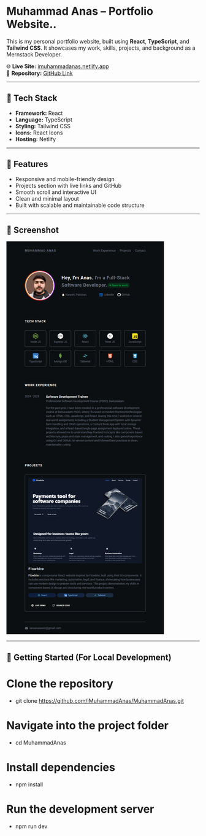 # Muhammad Anas – Portfolio Website..

This is my personal portfolio website, built using **React**, **TypeScript**, and **Tailwind CSS**. It showcases my work, skills, projects, and background as a Mernstack Developer.

🌐 **Live Site:** [imuhammadanas.netlify.app](https://imuhammadanas.netlify.app)  
📁 **Repository:** [GitHub Link](https://github.com/iMuhammadAnas/MuhammadAnas)

---

## 🔧 Tech Stack

- **Framework:** React
- **Language:** TypeScript
- **Styling:** Tailwind CSS
- **Icons:** React Icons
- **Hosting:** Netlify

---

## 📌 Features

- Responsive and mobile-friendly design
- Projects section with live links and GitHub
- Smooth scroll and interactive UI
- Clean and minimal layout
- Built with scalable and maintainable code structure

---

## 📸 Screenshot

![Screenshot](https://raw.githubusercontent.com/iMuhammadAnas/MuhammadAnas/refs/heads/main/public/images/portfolio-screenshot.png) 

---

## 🚀 Getting Started (For Local Development)

# Clone the repository
- git clone https://github.com/iMuhammadAnas/MuhammadAnas.git

# Navigate into the project folder
- cd MuhammadAnas

# Install dependencies
- npm install

# Run the development server
- npm run dev

